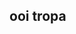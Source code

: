 ## ooi tropa

<!--
**evee07m/evee07m** is a ✨ _special_ ✨ repository because its `README.md` (this file) appears on your GitHub profile.

Here are some ideas to get you started:

- 
